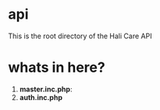 # api
This is the root directory of the Hali Care API

# whats in here?
1. **master.inc.php**: 
2. **auth.inc.php**